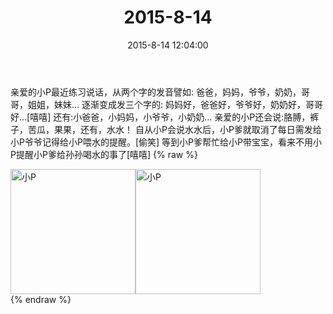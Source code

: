 ﻿---
title: 2015-8-14
date: 2015-8-14 12:04:00
tags:
categories: 妈妈
---
亲爱的小P最近练习说话，从两个字的发音譬如:
爸爸，妈妈，爷爷，奶奶，哥哥，姐姐，妹妹…
逐渐变成发三个字的:
妈妈好，爸爸好，爷爷好，奶奶好，哥哥好…[嘻嘻]
还有:小爸爸，小妈妈，小爷爷，小奶奶…
亲爱的小P还会说:胳膊，裤子，苦瓜，果果，还有，水水！
自从小P会说水水后，小P爹就取消了每日需发给小P爷爷记得给小P喂水的提醒。[偷笑]
等到小P爹帮忙给小P带宝宝，看来不用小P提醒小P爹给孙孙喝水的事了[嘻嘻]
{% raw %}
<div style="width:500 px">
<div style="float:left; width:100 px"><img src="/2015-8-14/微信图片_20171011102907.jpg" width="200" alt="小P"></div>
<div style="float:left; width:100 px"><img src="/2015-8-14/微信图片_20171011102918.jpg" width="200" alt="小P"></div>
<div style="clear:both"></div>
</div>
{% endraw %}
